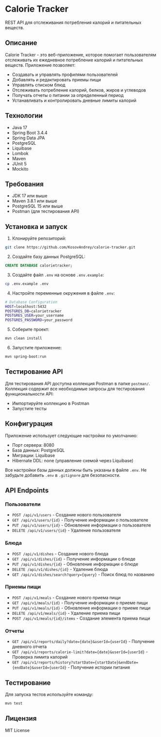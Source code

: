 # Calorie Tracker

REST API для отслеживания потребления калорий и питательных веществ.

## Описание

Calorie Tracker - это веб-приложение, которое помогает пользователям отслеживать их ежедневное потребление калорий и питательных веществ. Приложение позволяет:

- Создавать и управлять профилями пользователей
- Добавлять и редактировать приемы пищи
- Управлять списком блюд
- Отслеживать потребление калорий, белков, жиров и углеводов
- Получать отчеты о питании за определенный период
- Устанавливать и контролировать дневные лимиты калорий

## Технологии

- Java 17
- Spring Boot 3.4.4
- Spring Data JPA
- PostgreSQL
- Liquibase
- Lombok
- Maven
- JUnit 5
- Mockito

## Требования

- JDK 17 или выше
- Maven 3.8.1 или выше
- PostgreSQL 15 или выше
- Postman (для тестирования API)

## Установка и запуск

1. Клонируйте репозиторий:
```bash
git clone https://github.com/KosovAndrey/calorie-tracker.git
```

2. Создайте базу данных PostgreSQL:
```sql
CREATE DATABASE calorietracker;
```

3. Создайте файл `.env` на основе `.env.example`:
```bash
cp .env.example .env
```

4. Настройте переменные окружения в файле `.env`:
```bash
# Database Configuration
HOST=localhost:5432
POSTGRES_DB=calorietracker
POSTGRES_USER=your_username
POSTGRES_PASSWORD=your_password
```

5. Соберите проект:
```bash
mvn clean install
```

6. Запустите приложение:
```bash
mvn spring-boot:run
```

## Тестирование API

Для тестирования API доступна коллекция Postman в папке `postman/`. Коллекция содержит все необходимые запросы для тестирования функциональности API:

- Импортируйте коллекцию в Postman
- Запустите тесты

## Конфигурация

Приложение использует следующие настройки по умолчанию:

- Порт сервера: 8080
- База данных: PostgreSQL
- Миграции: Liquibase
- Hibernate DDL: none (управление схемой через Liquibase)

Все настройки базы данных должны быть указаны в файле `.env`. Не забудьте добавить `.env` в `.gitignore` для безопасности.

## API Endpoints

### Пользователи
- `POST /api/v1/users` - Создание нового пользователя
- `GET /api/v1/users/{id}` - Получение информации о пользователе
- `PUT /api/v1/users/{id}` - Обновление информации о пользователе
- `DELETE /api/v1/users/{id}` - Удаление пользователя

### Блюда
- `POST /api/v1/dishes` - Создание нового блюда
- `GET /api/v1/dishes/{id}` - Получение информации о блюде
- `PUT /api/v1/dishes/{id}` - Обновление информации о блюде
- `DELETE /api/v1/dishes/{id}` - Удаление блюда
- `GET /api/v1/dishes/search?query={query}` - Поиск блюд по названию

### Приемы пищи
- `POST /api/v1/meals` - Создание нового приема пищи
- `GET /api/v1/meals/{id}` - Получение информации о приеме пищи
- `PUT /api/v1/meals/{id}` - Обновление информации о приеме пищи
- `DELETE /api/v1/meals/{id}` - Удаление приема пищи
- `POST /api/v1/meals/{id}/items` - Создание элемента приема пищи

### Отчеты
- `GET /api/v1/reports/daily?date={date}&userId={userId}` - Получение дневного отчета
- `GET /api/v1/reports/calorie-limit?date={date}&userId={userId}` - Проверка лимита калорий
- `GET /api/v1/reports/history?startDate={startDate}&endDate={endDate}&userId={userId}` - Получение истории питания

## Тестирование

Для запуска тестов используйте команду:
```bash
mvn test
```

## Лицензия

MIT License
